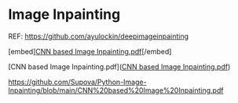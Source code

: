 # Image Inpainting
REF: https://github.com/ayulockin/deepimageinpainting

[embed][CNN based Image Inpainting.pdf](https://github.com/Supova/Python-Image-Inpainting/blob/main/CNN%20based%20Image%20Inpainting.pdf)[/embed]

[CNN based Image Inpainting.pdf]([CNN based Image Inpainting.pdf](https://github.com/Supova/Python-Image-Inpainting/blob/main/CNN%20based%20Image%20Inpainting.pdf))

<object data="https://github.com/Supova/Python-Image-Inpainting/blob/main/CNN%20based%20Image%20Inpainting.pdf" width="1000" height="1000" type='application/pdf'></object>

https://github.com/Supova/Python-Image-Inpainting/blob/main/CNN%20based%20Image%20Inpainting.pdf
